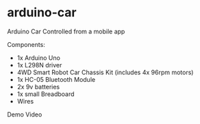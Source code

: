 # arduino-car
Arduino Car Controlled from a mobile app

Components:
- 1x Arduino Uno
- 1x L298N driver
- 4WD Smart Robot Car Chassis Kit (includes 4x 96rpm motors)
- 1x HC-05 Bluetooth Module
- 2x 9v batteries
- 1x small Breadboard
- Wires

Demo Video

